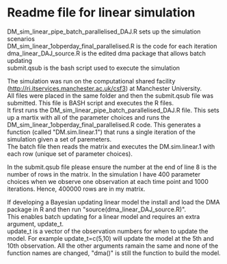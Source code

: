# Readme file for linear simulation

DM_sim_linear_pipe_batch_parallelised_DAJ.R sets up the simulation scenarios  
DM_sim_linear_1obperday_final_parallelised.R is the code for each iteration  
dma_linear_DAJ_source.R is the edited dma package that allows batch updating  
submit.qsub is the bash script used to execute the simulation  

The simulation was run on the computational shared facility (http://ri.itservices.manchester.ac.uk/csf3) at Manchester University.  
All files were placed in the same folder and then the submit.qsub file was submitted. This file is BASH script and executes the R files.  
It first runs the DM_sim_linear_pipe_batch_parallelised_DAJ.R file. This sets up a martix with all of the parameter choices and runs the DM_sim_linear_1obperday_final_parallelised.R code. This generates a function (called "DM.sim.linear.1") that runs a single iteration of the simulation given a set of paremeters.  
The batch file then reads the matrix and executes the DM.sim.linear.1 with each row (unique set of parameter choices).  

In the submit.qsub file please ensure the number at the end of line 8 is the number of rows in the matrix. In the simulation I have 400 parameter choices when we observe one observation at each time point and 1000 iterations. Hence, 400000 rows are in my matrix.


If developing a Bayesian updating linear model the install and load the DMA package in R and then run "source(dma_linear_DAJ_source.R)".  
This enables batch updating for a linear model and requires an extra argument, update_t.  
update_t is a vector of the observation numbers for when to update the model. For example update_t=c(5,10) will update the model at the 5th and 10th observation. All the other arguments ramain the same and none of the function names are changed, "dma()" is still the function to build the model.  
